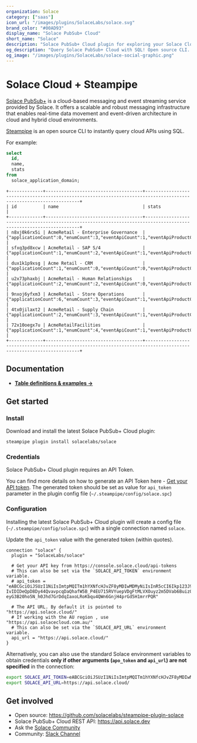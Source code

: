 ```yaml
---
organization: Solace
category: ["saas"]
icon_url: "/images/plugins/SolaceLabs/solace.svg"
brand_color: "#00AD93"
display_name: "Solace PubSub+ Cloud"
short_name: "Solace"
description: "Solace PubSub+ Cloud plugin for exploring your Solace Cloud configuration in depth."
og_description: "Query Solace PubSub+ Cloud with SQL! Open source CLI. No DB required."
og_image: "/images/plugins/SolaceLabs/solace-social-graphic.png"
---
```


# Solace Cloud + Steampipe

[Solace PubSub+](https://www.solace.com) is a cloud-based messaging and event streaming service provided by Solace. It offers a scalable and robust messaging infrastructure that enables real-time data movement and event-driven architecture in cloud and hybrid cloud environments.

[Steampipe](https://steampipe.io) is an open source CLI to instantly query cloud APIs using SQL.

For example:

```sql
select
  id,
  name,
  stats
from
  solace_application_domain;
```

```
+-------------+-------------------------------------+-------------------------------------------------------------------------------------------------------------------+
| id          | name                                | stats                                                                                                             |
+-------------+-------------------------------------+-------------------------------------------------------------------------------------------------------------------+
| n8xj0k6rx5i | AcmeRetail - Enterprise Governance  | {"applicationCount":0,"enumCount":3,"eventApiCount":1,"eventApiProductCount":0,"eventCount":2,"schemaCount":2}    |
| sfxq3pd8xcw | AcmeRetail - SAP S/4                | {"applicationCount":1,"enumCount":2,"eventApiCount":1,"eventApiProductCount":1,"eventCount":8,"schemaCount":26}   |
| dux1k1p9xsg | Acme Retail - CRM                   | {"applicationCount":1,"enumCount":0,"eventApiCount":0,"eventApiProductCount":0,"eventCount":3,"schemaCount":1}    |
| u2x73phaxbj | AcmeRetail - Human Relationships    | {"applicationCount":2,"enumCount":2,"eventApiCount":0,"eventApiProductCount":0,"eventCount":3,"schemaCount":5}    |
| 9nxoj6yfxm3 | AcmeRetail - Store Operations       | {"applicationCount":6,"enumCount":3,"eventApiCount":1,"eventApiProductCount":0,"eventCount":2,"schemaCount":2}    |
| 4tx0jilaxt2 | AcmeRetail - Supply Chain           | {"applicationCount":2,"enumCount":3,"eventApiCount":1,"eventApiProductCount":0,"eventCount":2,"schemaCount":2}    |
| 72x10oegx7u | AcmeRetailFacilities                | {"applicationCount":1,"enumCount":4,"eventApiCount":1,"eventApiProductCount":1,"eventCount":2,"schemaCount":2}    |
+-------------+-------------------------------------+-------------------------------------------------------------------------------------------------------------------+
```

## Documentation

- **[Table definitions & examples →](tables/index.md)**

## Get started

### Install

Download and install the latest Solace PubSub+ Cloud plugin:

```bash
steampipe plugin install solacelabs/solace
```

### Credentials

Solace PubSub+ Cloud plugin requires an API Token.

You can find more details on how to generate an API Token here - [Get your API token](https://docs.solace.com/Cloud/ght_api_tokens.htm). The generated token should be set as value for `api_token` parameter in the plugin config file (`~/.steampipe/config/solace.spc`) 

### Configuration

Installing the latest Solace PubSub+ Cloud plugin will create a config file (`~/.steampipe/config/solace.spc`) with a single connection named `solace`.

Update the `api_token` value with the generated token (within quotes).

```hcl
connection "solace" {
  plugin = "SolaceLabs/solace"

  # Get your API key from https://console.solace.cloud/api-tokens
  # This can also be set via the `SOLACE_API_TOKEN` environment variable.
  # api_token = "eABCGciOiJSUzI1NiIsImtpMQITm1hYXNfcHJvZF8yMDIwMDMyNiIsInR5cCI6Ikp123J9.eyJvcmciOiJ5aG11aWU1azB5cCIsIm9yZ1R5cGUiOiJFTlRFUlBSSVNFIiwic3ViIjoiMmtmMGZ6ZjVjaDciLCJwZXJtaXNzaW9ucyI6IkFBQUFBSUFQQUFBQWZ6Z0E0QUVBQUFBQUFBQUFBQUFBQUlDeHpvY2hJQWpnTC8vL2c1WGZCZDREV01NRDQ0ZS9NUT09IiwiYXBpVG9rZW5JZCI6ImNkcWdpeHo5bHNzIiwiaXNzIjoiU29sYWNlIENvcnBvcmF0aW9uIiwiaWF0IjoxNjg5Nzc0NjMxfQ.Ry_uuVdcb4A_eFmK8LNnpFq1234W3wBwDxdebal8iz5CVWC1M1P48ao4w64MH1234RXpm9ZewguzINXO8hrAbcAa41EqRWrRK5V1P2Rpa78_z2YyCaO98ah5TtPbWdpytga6BxKJsy2I2sawdD8PIm7wbJpty9e4UG6fZEVSXDpcVA2QWERTHvIPV5PwOuT7WDa-IvIDIDeQpD8Dy44QvavpcqDaQhafW5B_P4EU715RVYuepVDgFtMLVXOuyz2m5DVab6BuizQ6zoi9adb1hO46j0bRi9M-eyG3B20ho5N_h0Jhd7GrDdqIaxoLRoKbqu4QWn6GnjH4prGd5H1mrrPQR"

  # The API URL. By default it is pointed to "https://api.solace.cloud/"
  # If working with the AU region , use "https://api.solacecloud.com.au/"
  # This can also be set via the `SOLACE_API_URL` environment variable.
  api_url = "https://api.solace.cloud/"
}
```

Alternatively, you can also use the standard Solace environment variables to obtain credentials **only if other arguments (`apo_token` and `api_url`) are not specified** in the connection:

```sh
export SOLACE_API_TOKEN=eABCGciOiJSUzI1NiIsImtpMQITm1hYXNfcHJvZF8yMDIwMDMyNiIsInR5cCI6Ikp123J9
export SOLACE_API_URL=https://api.solace.cloud/
```

## Get involved

- Open source: https://github.com/solacelabs/steampipe-plugin-solace
- Solace PubSub+ Cloud REST API: https://api.solace.dev
- Ask the [Solace Community](https://solace.community)
- Community: [Slack Channel](https://steampipe.io/community/join)
